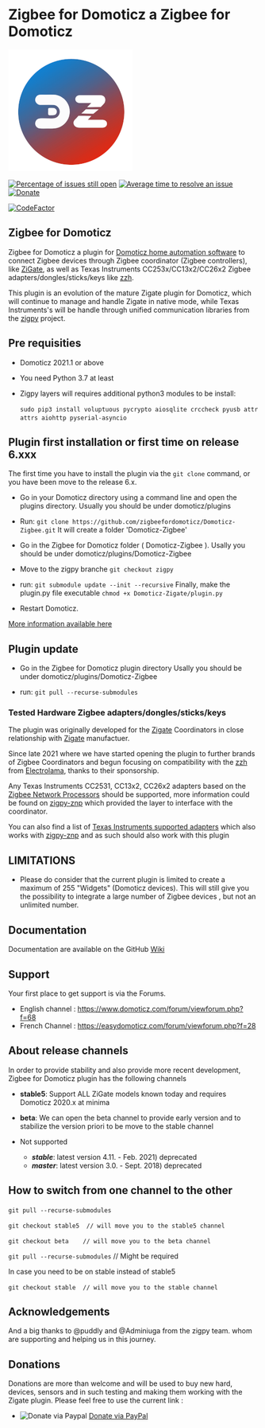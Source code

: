 # Zigbee for Domoticz a Zigbee for Domoticz

![Zigbee for Domoticz](https://github.com/zigbeefordomoticz/Domoticz-Zigbee/blob/zigpy/images/Z4D-200.png )

[![Percentage of issues still open](http://isitmaintained.com/badge/open/zigbeefordomoticz/Domoticz-Zigbee.svg)](http://isitmaintained.com/project/zigbeefordomoticz/Domoticz-Zigbee "Percentage of issues still open")
[![Average time to resolve an issue](http://isitmaintained.com/badge/resolution/zigbeefordomoticz/Domoticz-Zigbee.svg)](http://isitmaintained.com/project/zigbeefordomoticz/Domoticz-Zigbee "Average time to resolve an issue")
[![Donate](https://img.shields.io/badge/Donate-PayPal-green.svg)](https://paypal.me/pipiche "Donate via PayPal")

[![CodeFactor](https://www.codefactor.io/repository/github/zigbeefordomoticz/domoticz-zigbee/badge/beta)](https://www.codefactor.io/repository/github/zigbeefordomoticz/domoticz-zigbee/overview/beta)

## Zigbee for Domoticz

Zigbee for Domoticz a plugin for [Domoticz home automation software](https://www.domoticz.com/) to connect Zigbee devices through Zigbee coordinator (Zigbee controllers), like [ZiGate](https://zigate.fr), as well as Texas Instruments CC253x/CC13x2/CC26x2 Zigbee adapters/dongles/sticks/keys like [zzh](https://electrolama.com/projects/zig-a-zig-ah/).

This plugin is an evolution of the mature Zigate plugin for Domoticz, which will continue to manage and handle Zigate in native mode, while Texas Instruments's will be handle through unified communication libraries from the [zigpy](https://github.com/zigpy/zigpy) project.

## Pre requisities

* Domoticz 2021.1 or above
* You need Python 3.7 at least
* Zigpy layers will requires additional python3 modules to be install:

  `sudo pip3 install voluptuous pycrypto aiosqlite crccheck pyusb attr attrs aiohttp pyserial-asyncio`

## Plugin first installation or first time on release 6.xxx

The first time you have to install the plugin via the `git clone` command, or you have been move to the release 6.x.

* Go in your Domoticz directory using a command line and open the plugins directory.
  Usually you should be under domoticz/plugins

* Run: `git clone https://github.com/zigbeefordomoticz/Domoticz-Zigbee.git`
  It will create a folder 'Domoticz-Zigbee'

* Go in the Zigbee for Domoticz folder ( Domoticz-Zigbee ).
  Usally you should be under domoticz/plugins/Domoticz-Zigbee

* Move to the zigpy branche `git checkout zigpy`

* run: `git submodule update --init --recursive`
  Finally, make the plugin.py file executable `chmod +x Domoticz-Zigate/plugin.py`

* Restart Domoticz.

[More information available here](https://github.com/pipiche38/Domoticz-Zigate-Wiki/blob/master/en-eng/Plugin_Installation.md)

## Plugin update

* Go in the Zigbee for Domoticz plugin directory
  Usally you should be under domoticz/plugins/Domoticz-Zigbee
  
* run: `git pull --recurse-submodules`

### Tested Hardware Zigbee adapters/dongles/sticks/keys

The plugin was originally developed for the [Zigate](https://zigate.fr) Coordinators in close relationship with [Zigate](https://zigate.fr) manufactuer.

Since late 2021 where we have started opening the plugin to further brands of Zigbee Coordinators and begun focusing on compatibility with the [zzh](https://electrolama.com/projects/zig-a-zig-ah/) from [Electrolama](https://electrolama.com), thanks to their sponsorship.

Any Texas Instruments CC2531, CC13x2, CC26x2 adapters based on the [Zigbee Network Processors](http://dev.ti.com/tirex/content/simplelink_zigbee_sdk_plugin_2_20_00_06/docs/zigbee_user_guide/html/zigbee/introduction.html ) should be supported, more information could be found on [zigpy-znp](https://github.com/zigpy/zigpy-znp) which provided the layer to interface with the coordinator.

You can also find a list of [Texas Instruments supported adapters](https://www.zigbee2mqtt.io/guide/adapters/#recommended) which also works with [zigpy-znp](https://github.com/zigpy/zigpy-znp) and as such should also work with this plugin

## LIMITATIONS

* Please do consider that the current plugin is limited to create a maximum of 255 "Widgets" (Domoticz devices).  This will still give you the possibility to integrate a large number of Zigbee devices , but not an unlimited number.

## Documentation

Documentation are available on the GitHub [Wiki](https://github.com/zigbeefordomoticz/Domoticz-Zigate-Wiki "Wiki")

## Support

Your first place to get support is via the Forums.

* English channel : <https://www.domoticz.com/forum/viewforum.php?f=68>
* French Channel : <https://easydomoticz.com/forum/viewforum.php?f=28>

## About release channels

In order to provide stability and also provide more recent development, Zigbee for Domoticz plugin has the following channels

* **stable5**: Support ALL ZiGate models known today and requires Domoticz 2020.x at minima
* **beta**: We can open the beta channel to provide early version and to stabilize the version priori to be move to the stable channel

* Not supported
  * ***stable***: latest version 4.11. - Feb. 2021) deprecated
  * ***master***: latest version 3.0. - Sept. 2018) deprecated

## How to switch from one channel to the other

`git pull --recurse-submodules`

`git checkout stable5  // will move you to the stable5 channel`

`git checkout beta    // will move you to the beta channel`

`git pull --recurse-submodules` // Might be required

In case you need to be on stable instead of stable5

`git checkout stable  // will move you to the stable channel`

## Acknowledgements

And a big thanks to @puddly and @Adminiuga from the zigpy team. whom are supporting and helping us in this journey.

## Donations

Donations are more than welcome and will be used to buy new hard, devices, sensors and in such testing and making them working with the Zigate plugin. Please feel free to use the current link :

* <img src="https://www.pipiche.fr//pp.svg" width="24" height="24" alt="Donate via Paypal"/> <a href="https://paypal.me/pipiche">Donate via PayPal</a><br/>
